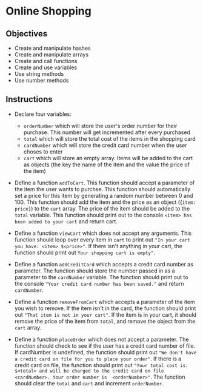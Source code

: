 # Online Shopping

## Objectives
+ Create and manipulate hashes
+ Create and manipulate arrays
+ Create and call functions
+ Create and use variables
+ Use string methods
+ Use number methods


## Instructions

+ Declare four variables: 
	+ `orderNumber` which will store the user's order number for their purchase. This number will get incremented after every purchased
	+ `total` which will store the total cost of the items in the shopping card
	+ `cardNumber` which will store the credit card number when the user choses to enter 
	+ `cart` which will store an empty array. Items will be added to the cart as objects (the key the name of the item and the value the price of the item)
 

+ Define a function `addToCart`. This function should accept a parameter of the item the user wants to purchse. This function should automatically set a price for this item by generating a random number between 0 and 100. This function should add the item and the price as an object ({`item: price}`) to the `cart` array. The price of the item should be added to the `total` variable. This function should print out to the console `<item> has been added to your cart` and return cart.

+ Define a function `viewCart` which does not accept any arguments. This function should loop over every item in `cart` to print out `"In your cart you have: <item> $<price>"`. If there isn't anything in your cart, the function should print out `Your shopping cart is empty"`.

+ Define a function `addCreditCard` which accepts a credit card number as parameter. The function should store the number passed in as a parameter to the `cardNumber` variable. The function should print out to the console `"Your credit card number has been saved."` and return `cardNumber`.

+ Define a function `removeFromCart` which accepts a parameter of the item you wish to remove. If the item isn't in the card, the function should print out `"That item is not in your cart"`. If the item is in your cart, it should remove the price of the item from `total`, and remove the object from the `cart` array.

+ Define a function `placeOrder` which does not accept a parameter. The function should check to see if the user has a credit card number of file. If cardNumber is undefined, the function should print out `"We don't have a credit card on file for you to place your order"`. If there is a credit card on file, the function should print out `"Your total cost is: $<total> and will be charged to the credit card on file <cardNumber>. Your order number is  <orderNumber>"`. The function should clear the `total` and `cart` and increment `orderNumber`.